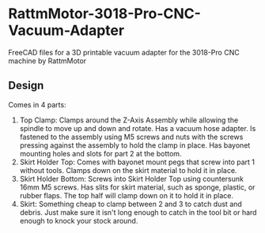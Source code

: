 # RattmMotor-3018-Pro-CNC-Vacuum-Adapter
FreeCAD files for a 3D printable vacuum adapter for the 3018-Pro CNC machine by RattmMotor

## Design
Comes in 4 parts:

1. Top Clamp: Clamps around the Z-Axis Assembly while allowing the spindle to move up and down and rotate. Has a vacuum hose adapter. Is fastened to the assembly using M5 screws and nuts with the screws pressing against the assembly to hold the clamp in place. Has bayonet mounting holes and slots for part 2 at the bottom.
2. Skirt Holder Top: Comes with bayonet mount pegs that screw into part 1 without tools. Clamps down on the skirt material to hold it in place.
3. Skirt Holder Bottom: Screws into Skirt Holder Top using countersunk 16mm M5 screws. Has slits for skirt material, such as sponge, plastic, or rubber flaps. The top half will clamp down on it to hold it in place.
4. Skirt: Something cheap to clamp between 2 and 3 to catch dust and debris. Just make sure it isn't long enough to catch in the tool bit or hard enough to knock your stock around.


